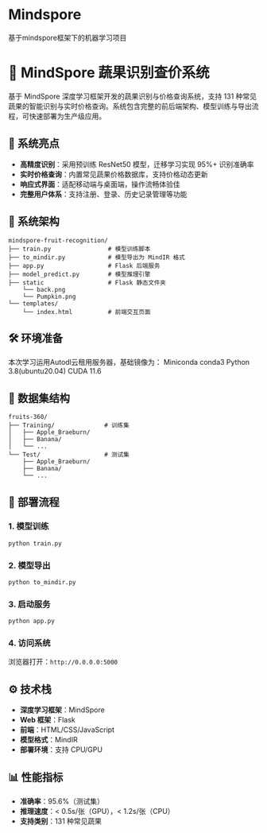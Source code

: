 # Mindspore
基于mindspore框架下的机器学习项目 
# 🍎 MindSpore 蔬果识别查价系统

基于 MindSpore 深度学习框架开发的蔬果识别与价格查询系统，支持 131 种常见蔬果的智能识别与实时价格查询。系统包含完整的前后端架构、模型训练与导出流程，可快速部署为生产级应用。

## 🌟 系统亮点
- **高精度识别**：采用预训练 ResNet50 模型，迁移学习实现 95%+ 识别准确率
- **实时价格查询**：内置常见蔬果价格数据库，支持价格动态更新
- **响应式界面**：适配移动端与桌面端，操作流畅体验佳
- **完整用户体系**：支持注册、登录、历史记录管理等功能

## 📁 系统架构
```
mindspore-fruit-recognition/
├── train.py                # 模型训练脚本
├── to_mindir.py            # 模型导出为 MindIR 格式
├── app.py                  # Flask 后端服务
├── model_predict.py        # 模型推理引擎
├── static                  # Flask 静态文件夹
    └── back.png
    └── Pumpkin.png
└── templates/
    └── index.html          # 前端交互页面
```

## 🛠️ 环境准备 
本次学习运用Autodl云租用服务器，基础镜像为： 
Miniconda  conda3 
Python  3.8(ubuntu20.04) 
CUDA  11.6 

## 🔧 数据集结构
```
fruits-360/
├── Training/              # 训练集
│   ├── Apple_Braeburn/
│   ├── Banana/
│   └── ...
└── Test/                  # 测试集
    ├── Apple_Braeburn/
    ├── Banana/
    └── ...
```

## 🚀 部署流程
### 1. 模型训练
```bash
python train.py
```

### 2. 模型导出
```bash
python to_mindir.py
```

### 3. 启动服务
```bash
python app.py
```

### 4. 访问系统
浏览器打开：`http://0.0.0.0:5000`

## ⚙️ 技术栈
- **深度学习框架**：MindSpore
- **Web 框架**：Flask
- **前端**：HTML/CSS/JavaScript
- **模型格式**：MindIR
- **部署环境**：支持 CPU/GPU

## 📊 性能指标
- **准确率**：95.6%（测试集）
- **推理速度**：< 0.5s/张（GPU），< 1.2s/张（CPU）
- **支持类别**：131 种常见蔬果

